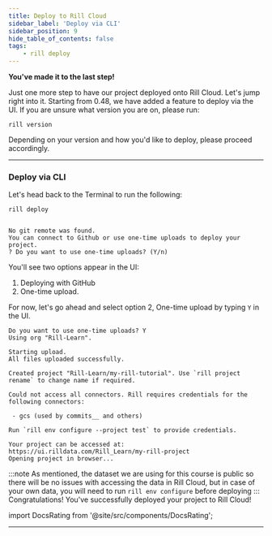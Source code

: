```yaml
---
title: Deploy to Rill Cloud
sidebar_label: 'Deploy via CLI'
sidebar_position: 9
hide_table_of_contents: false
tags:
    - rill deploy
---
```



**You've made it to the last step!**


Just one more step to have our project deployed onto Rill Cloud. Let's jump right into it. Starting from 0.48, we have added a feature to deploy via the UI. If you are unsure what version you are on, please run:
```
rill version
```
Depending on your version and how you'd like to deploy, please proceed accordingly.

---
### Deploy via CLI

Let's head back to the Terminal to run the following:

```
rill deploy


No git remote was found.
You can connect to Github or use one-time uploads to deploy your project.
? Do you want to use one-time uploads? (Y/n) 
```

You'll see two options appear in the UI:

1. Deploying with GitHub
2. One-time upload.

For now, let's go ahead and select option 2, One-time upload by typing `Y` in the UI.

```
Do you want to use one-time uploads? Y
Using org "Rill-Learn".

Starting upload.
All files uploaded successfully.

Created project "Rill-Learn/my-rill-tutorial". Use `rill project rename` to change name if required.

Could not access all connectors. Rill requires credentials for the following connectors:

 - gcs (used by commits__ and others)

Run `rill env configure --project test` to provide credentials.

Your project can be accessed at: https://ui.rilldata.com/Rill_Learn/my-rill-project
Opening project in browser...
```
:::note 
As mentioned, the dataset we are using for this course is public so there will be no issues with accessing the data in Rill Cloud, but in case of your own data, you will need to run `rill env configure` before deploying
:::
Congratulations! You've successfully deployed your project to Rill Cloud!

import DocsRating from '@site/src/components/DocsRating';

---
<DocsRating />